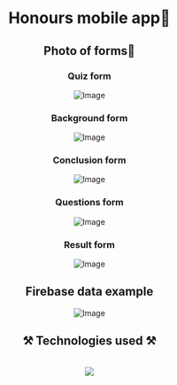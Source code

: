 
<h1 align="center">Honours mobile app📱</h1>
<h2 align="center">Photo of forms📸</h2>
<h3 align="center">Quiz form</h3>
<div align="center">
<img src="https://github.com/user-attachments/assets/b49d1e09-84bc-4a0b-852a-179a36fbeee4" alt="Image" />
</div>
<h3 align="center">Background form</h3>
<div align="center">
<img src="https://github.com/user-attachments/assets/73b15d6b-384d-4d16-b581-0a2682439192" alt="Image" />
</div>
<h3 align="center">Conclusion form</h3>
<div align="center">
<img src="https://github.com/user-attachments/assets/3d2efaa3-24dd-48d8-a528-18931cc55f1b" alt="Image" />
</div>
<h3 align="center">Questions form</h3>
<div align="center">
<img src="https://github.com/user-attachments/assets/5fa1b0a5-2cb2-4ff8-9c29-fdcbaca026f3" alt="Image" />
</div>
<h3 align="center">Result form</h3>
<div align="center">
<img src="https://github.com/user-attachments/assets/ef2ec8ea-52e6-4851-adf4-393ed54a959e" alt="Image" />
</div>
</div>
<h2 align="center">Firebase data example</h2>
<div align="center">
<img src="https://github.com/user-attachments/assets/9588ca58-47a1-4259-b717-87f3e3a9f39b" alt="Image" />
</div>
<h2 align="center">⚒️ Technologies used ⚒️</h2>
<br/>
<div align="center">
    <img src="https://skillicons.dev/icons?i=kotlin,androidstudio,firebase,github,latex" />   
</div>

